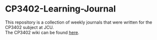 # CP3402-Learning-Journal
This repository is a collection of weekly journals that were written for the CP3402 subject at JCU.  
The CP3402 wiki can be found [here](https://github.com/CP3402/subject/wiki).  
